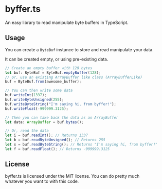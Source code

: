 # byffer.ts
An easy library to read manipulate byte buffers in TypeScript.

## Usage
You can create a `ByteBuf` instance to store and read manipulate your data.

It can be created empty, or using pre-existing data.
```ts
// Create an empty buffer with 128 bytes
let buf: ByteBuf = ByteBuf.emptyBuffer(128);
// or, use an existing ArrayBuffer like class (ArrayBufferLike)
buf = ByteBuf.from(awesome_buffer);

// You can then write some data
buf.writeInt(1337);
buf.writeByteUnsigned(255);
buf.writeByteString("I'm saying hi, from byffer!");
buf.writeFloat(-999999.3125);

// Then you can take back the data as an ArrayBuffer
let data: ArrayBuffer = buf.bytes();

// Or, read the data
let i = buf.readInt(); // Returns 1337
let b = buf.readByteUnsigned(); // Returns 255
let s = buf.readByteString(); // Returns "I'm saying hi, from byffer!"
let f = buf.readFloat(); // Returns -999999.3125
```

## License
byffer.ts is licensed under the MIT license. You can do pretty much whatever you want to with this code.